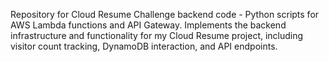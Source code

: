 Repository for Cloud Resume Challenge backend code - Python scripts for AWS Lambda functions and API Gateway. Implements the backend infrastructure and functionality for my Cloud Resume project, including visitor count tracking, DynamoDB interaction, and API endpoints.
